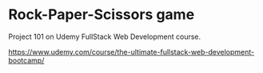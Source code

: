 # Rock-Paper-Scissors game

Project 101 on Udemy FullStack Web Development course.

https://www.udemy.com/course/the-ultimate-fullstack-web-development-bootcamp/
